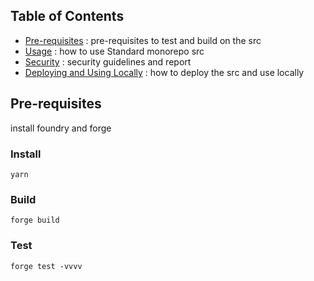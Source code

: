## Table of Contents

- [Pre-requisites](#pre-requisites) : pre-requisites to test and build on the src
- [Usage](#usage) : how to use Standard monorepo src
- [Security](#security) : security guidelines and report
- [Deploying and Using Locally](#deploying-and-using-locally) : how to deploy the src and use locally


## Pre-requisites

install foundry and forge 

### Install

`yarn`

### Build

`forge build`

### Test

`forge test -vvvv`